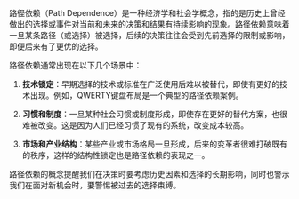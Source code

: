 路径依赖（Path Dependence）是一种经济学和社会学概念，指的是历史上曾经做出的选择或事件对当前和未来的决策和结果有持续影响的现象。路径依赖意味着一旦某条路径（或选择）被选择，后续的决策往往会受到先前选择的限制或影响，即便后来有了更优的选择。

路径依赖通常出现在以下几个场景中：

1. **技术锁定**：早期选择的技术或标准在广泛使用后难以被替代，即使有更好的技术出现。例如，QWERTY键盘布局是一个典型的路径依赖案例。

2. **习惯和制度**：一旦某种社会习惯或制度形成，即使存在更好的替代方案，也很难被改变。这是因为人们已经习惯了现有的系统，改变成本较高。

3. **市场和产业结构**：某些产业或市场格局一旦形成，后来的变革者很难打破既有的秩序，这样的结构性锁定也是路径依赖的表现之一。

路径依赖的概念提醒我们在决策时要考虑历史因素和选择的长期影响，同时也警示我们在面对新机会时，要警惕被过去的选择束缚。